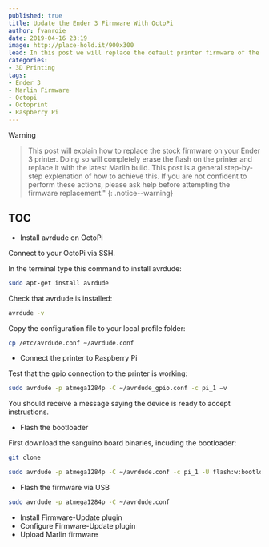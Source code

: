 ```yaml
---
published: true
title: Update the Ender 3 Firmware With OctoPi
author: fvanroie
date: 2019-04-16 23:19
image: http://place-hold.it/900x300
lead: In this post we will replace the default printer firmware of the Ender 3 and install stock Marlin. A bootloader will be installed first to make future firmware updates much easier. Additionally we install the Firmware Updater plugin for OctoPi to upload the new firmware.
categories:
- 3D Printing
tags:
- Ender 3
- Marlin Firmware
- Octopi
- Octoprint
- Raspberry Pi
---
```


Warning
> This post will explain how to replace the stock firmware on your Ender 3 printer. Doing so will completely erase the flash on the printer and replace it with the latest Marlin build. This post is a general step-by-step explenation of how to achieve this. If you are not confident to perform these actions, please ask help before attempting the firmware replacement."
{: .notice--warning}

## TOC

- Install avrdude on OctoPi

Connect to your OctoPi via SSH.

In the terminal type this command to install avrdude:
```bash
sudo apt-get install avrdude
```

Check that avrdude is installed:
```bash
avrdude -v
```

Copy the configuration file to your local profile folder:
```bash
cp /etc/avrdude.conf ~/avrdude.conf 
```


- Connect the printer to Raspberry Pi

Test that the gpio connection to the printer is working:
```bash
sudo avrdude -p atmega1284p -C ~/avrdude_gpio.conf -c pi_1 –v
```

You should receive a message saying the device is ready to accept instrustions.

- Flash the bootloader

First download the sanguino board binaries, incuding the bootloader:
```bash
git clone 
```

```bash
sudo avrdude -p atmega1284p -C ~/avrdude.conf -c pi_1 -U flash:w:bootloader.hex:i
```

- Flash the firmware via USB

```bash
sudo avrdude -p atmega1284p -C ~/avrdude.conf 
```

- Install Firmware-Update plugin
- Configure Firmware-Update plugin
- Upload Marlin firmware